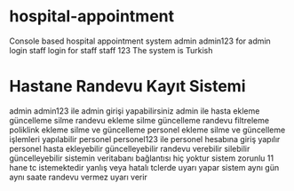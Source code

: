 # hospital-appointment
Console based hospital appointment system
admin admin123 for admin login
staff login for staff staff 123
The system is Turkish
# Hastane Randevu Kayıt Sistemi
admin admin123 ile admin girişi yapabilirsiniz
admin ile hasta ekleme güncelleme silme randevu ekleme silme güncelleme 
randevu filtreleme 
poliklink ekleme silme ve güncelleme
personel ekleme silme ve güncelleme işlemleri yapılabilir 
personel personel123 ile personel hesabına giriş yapılır
personel hasta ekleyebilir güncelleyebilir 
randevu verebilir silebilir güncelleyebilir
sistemin veritabanı bağlantısı hiç yoktur 
sistem zorunlu 11 hane tc istemektedir yanlış veya hatalı tclerde uyarı yapar
sistem aynı gün aynı saate randevu vermez uyarı verir 
